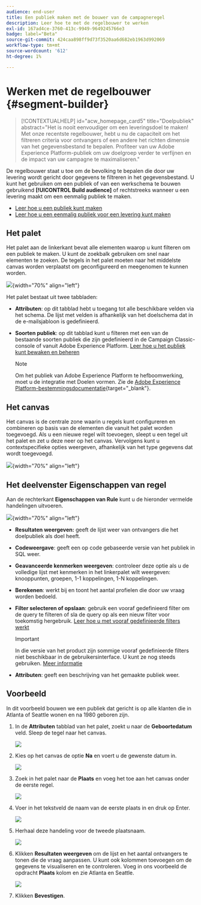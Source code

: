 ```yaml
---
audience: end-user
title: Een publiek maken met de bouwer van de campagneregel
description: Leer hoe te met de regelbouwer te werken
exl-id: 167ad4ce-3760-413c-9949-9649245766e3
badge: label="Beta"
source-git-commit: 424caa898ff9d73f3520aa6d682eb1963d992069
workflow-type: tm+mt
source-wordcount: '612'
ht-degree: 1%

---
```


# Werken met de regelbouwer {#segment-builder}

>[!CONTEXTUALHELP]
>id="acw_homepage_card5"
>title="Doelpubliek"
>abstract="Het is nooit eenvoudiger om een leveringsdoel te maken! Met onze recentste regelbouwer, hebt u nu de capaciteit om het filtreren criteria voor ontvangers of een andere het richten dimensie van het gegevensbestand te bepalen. Profiteer van uw Adobe Experience Platform-publiek om uw doelgroep verder te verfijnen en de impact van uw campagne te maximaliseren."

De regelbouwer staat u toe om de bevolking te bepalen die door uw levering wordt gericht door gegevens te filtreren in het gegevensbestand. U kunt het gebruiken om een publiek of van een werkschema te bouwen gebruikend **[!UICONTROL Build audience]** of rechtstreeks wanneer u een levering maakt om een eenmalig publiek te maken.

* [Leer hoe u een publiek kunt maken](create-audience.md)
* [Leer hoe u een eenmalig publiek voor een levering kunt maken](one-time-audience.md)

## Het palet

Het palet aan de linkerkant bevat alle elementen waarop u kunt filteren om een publiek te maken. U kunt de zoekbalk gebruiken om snel naar elementen te zoeken. De tegels in het palet moeten naar het middelste canvas worden verplaatst om geconfigureerd en meegenomen te kunnen worden.

![](assets/segment-builder2.png){width="70%" align="left"}

Het palet bestaat uit twee tabbladen:

* **Attributen**: op dit tabblad hebt u toegang tot alle beschikbare velden via het schema. De lijst met velden is afhankelijk van het doelschema dat in de e-mailsjabloon is gedefinieerd.

* **Soorten publiek**: op dit tabblad kunt u filteren met een van de bestaande soorten publiek die zijn gedefinieerd in de Campaign Classic-console of vanuit Adobe Experience Platform. [Leer hoe u het publiek kunt bewaken en beheren](manage-audience.md)

  >[!NOTE]
  >
  >Om het publiek van Adobe Experience Platform te hefboomwerking, moet u de integratie met Doelen vormen. Zie de [Adobe Experience Platform-bestemmingsdocumentatie](https://experienceleague.adobe.com/docs/experience-platform/destinations/home.html?lang=nl){target="_blank"}.

## Het canvas

Het canvas is de centrale zone waarin u regels kunt configureren en combineren op basis van de elementen die vanuit het palet worden toegevoegd. Als u een nieuwe regel wilt toevoegen, sleept u een tegel uit het palet en zet u deze neer op het canvas. Vervolgens kunt u contextspecifieke opties weergeven, afhankelijk van het type gegevens dat wordt toegevoegd.

![](assets/segment-builder4.png){width="70%" align="left"}

## Het deelvenster Eigenschappen van regel

Aan de rechterkant **Eigenschappen van Rule** kunt u de hieronder vermelde handelingen uitvoeren.

![](assets/segment-builder5.png){width="70%" align="left"}

* **Resultaten weergeven:** geeft de lijst weer van ontvangers die het doelpubliek als doel heeft.
* **Codeweergave**: geeft een op code gebaseerde versie van het publiek in SQL weer.
* **Geavanceerde kenmerken weergeven**: controleer deze optie als u de volledige lijst met kenmerken in het linkerpalet wilt weergeven: knooppunten, groepen, 1-1 koppelingen, 1-N koppelingen.
* **Berekenen**: werkt bij en toont het aantal profielen die door uw vraag worden bedoeld.
* **Filter selecteren of opslaan**: gebruik een vooraf gedefinieerd filter om de query te filteren of sla de query op als een nieuw filter voor toekomstig hergebruik. [Leer hoe u met vooraf gedefinieerde filters werkt](../get-started/predefined-filters.md)

  >[!IMPORTANT]
  >
  >In die versie van het product zijn sommige vooraf gedefinieerde filters niet beschikbaar in de gebruikersinterface. U kunt ze nog steeds gebruiken. [Meer informatie](../get-started/guardrails.md#predefined-filters-filters-guardrails-limitations)

* **Attributen**: geeft een beschrijving van het gemaakte publiek weer.

## Voorbeeld

In dit voorbeeld bouwen we een publiek dat gericht is op alle klanten die in Atlanta of Seattle wonen en na 1980 geboren zijn.

1. In de **Attributen** tabblad van het palet, zoekt u naar de **Geboortedatum** veld. Sleep de tegel naar het canvas.

   ![](assets/segment-builder6.png)

1. Kies op het canvas de optie **Na** en voert u de gewenste datum in.

   ![](assets/segment-builder7.png)

1. Zoek in het palet naar de **Plaats** en voeg het toe aan het canvas onder de eerste regel.

   ![](assets/segment-builder8.png)

1. Voer in het tekstveld de naam van de eerste plaats in en druk op Enter.

   ![](assets/segment-builder9.png)

1. Herhaal deze handeling voor de tweede plaatsnaam.

   ![](assets/segment-builder10.png)

1. Klikken **Resultaten weergeven** om de lijst en het aantal ontvangers te tonen die de vraag aanpassen. U kunt ook kolommen toevoegen om de gegevens te visualiseren en te controleren. Voeg in ons voorbeeld de opdracht **Plaats** kolom en zie Atlanta en Seattle.

   ![](assets/segment-builder11.png)

1. Klikken **Bevestigen**.
